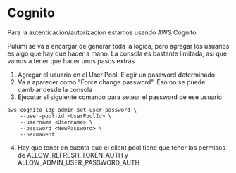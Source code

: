 # Cognito

Para la autenticacion/autorizacion estamos usando AWS Cognito. 

Pulumi se va a encargar de generar toda la logica, pero agregar los usuarios es algo que hay que hacer a mano. 
La consola es bastante limitada, asi que vamos a tener que hacer unos pasos extras

1. Agregar el usuario en el User Pool. Elegir un password determinado
2. Va a aparecer como "Force change password". Eso no se puede cambiar desde la consola
3. Ejecutar el siguiente comando para setear el password de ese usuario
```
aws cognito-idp admin-set-user-password \
    --user-pool-id <UserPoolId> \
    --username <Username> \
    --password <NewPassword> \
    --permanent
```
4. Hay que tener en cuenta que el client pool tiene que tener los permisos de ALLOW_REFRESH_TOKEN_AUTH y ALLOW_ADMIN_USER_PASSWORD_AUTH 